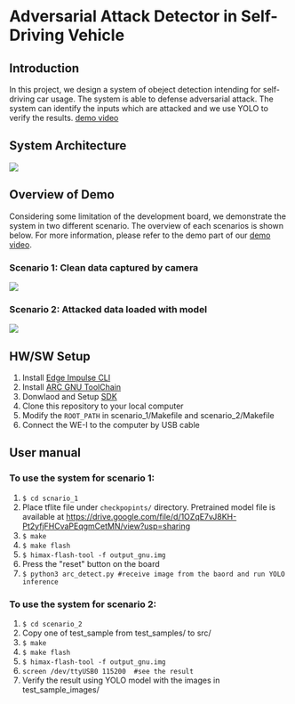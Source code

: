# Adversarial Attack Detector in Self-Driving Vehicle

## Introduction
In this project, we design a system of obeject detection intending for self-driving car usage. The system is able to defense adversarial attack. The system can identify the inputs which are attacked and we use YOLO to verify the results.
[demo video](https://drive.google.com/file/d/1AKKPc-QH2vZLM4rj__xob8UrC6t0MjXO/view)
## System Architecture
![](https://i.imgur.com/Mu9Ff4q.png)
## Overview of Demo
Considering some limitation of the development board, we demonstrate the system in two different scenario. The overview of each scenarios is shown below. For more information, please refer to the demo part of our [demo video](https://drive.google.com/file/d/1AKKPc-QH2vZLM4rj__xob8UrC6t0MjXO/view).
### Scenario 1: Clean data captured by camera
![](https://i.imgur.com/sl9Xs3y.png)
### Scenario 2: Attacked data loaded with model
![](https://i.imgur.com/wlCFlDb.png)

## HW/SW Setup
1. Install [Edge Impulse CLI](https://docs.edgeimpulse.com/docs/cli-installation)
2. Install [ARC GNU ToolChain](https://github.com/foss-for-synopsys-dwc-arc-processors/toolchain/releases)
3. Donwlaod and Setup [SDK](https://github.com/foss-for-synopsys-dwc-arc-processors/arc_contest) 
4. Clone this repository to your local computer
5. Modify the `ROOT_PATH` in scenario_1/Makefile and scenario_2/Makefile
6. Connect the WE-I to the computer by USB cable

## User manual

### To use the system for scenario 1:
1. `$ cd scnario_1`
2. Place tflite file under `checkpopints/` directory. Pretrained model file is available at https://drive.google.com/file/d/1OZqE7vJ8KH-Pt2yfjFHCvaPEqgmCetMN/view?usp=sharing
3. `$ make`
4. `$ make flash`
5. `$ himax-flash-tool -f output_gnu.img`
6. Press the "reset" button on the board
7. `$ python3 arc_detect.py #receive image from the baord and run YOLO inference`
### To use the system for scenario 2:
1. `$ cd scenario_2`
2. Copy one of test_sample from test_samples/ to src/
3. `$ make`
4. `$ make flash`
5. `$ himax-flash-tool -f output_gnu.img`
6. `screen /dev/ttyUSB0 115200  #see the result`
7. Verify the result using YOLO model with the images in test_sample_images/
